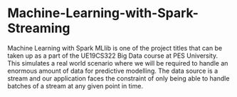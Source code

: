 # Machine-Learning-with-Spark-Streaming
Machine Learning with Spark MLlib is one of the project titles that can be taken up as a part of the UE19CS322 Big Data course at PES University. This simulates a real world scenario where we will be required to handle an enormous amount of data for predictive modelling. The data source is a stream and our application faces the constraint of only being able to handle batches of a stream at any given point in time.
